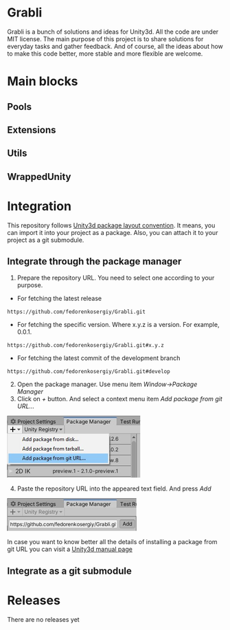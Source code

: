 # Grabli
Grabli is a bunch of solutions and ideas for Unity3d. All the code are under MIT license. The main purpose of this project is to share solutions for everyday tasks and gather feedback. And of course, all the ideas about how to make this code better, more stable and more flexible are welcome.

# Main blocks
## Pools
## Extensions
## Utils
## WrappedUnity

# Integration
This repository follows [Unity3d package layout convention](https://docs.unity3d.com/Manual/cus-layout.html). It means, you can import it into your project as a package.
Also, you can attach it to your project as a git submodule.
## Integrate through the package manager
1. Prepare the repository URL. You need to select one according to your purpose.

*  For fetching the latest release
```
https://github.com/fedorenkosergiy/Grabli.git
```

* For fetching the specific version. Where x.y.z is a version. For example, 0.0.1.
```
https://github.com/fedorenkosergiy/Grabli.git#x.y.z
```

* For fetching the latest commit of the development branch
```
https://github.com/fedorenkosergiy/Grabli.git#develop
```
2. Open the package manager. Use menu item *Window->Package Manager*
3. Click on *+* button. And select a context menu item *Add package from git URL...*

![AddPackageFromGitUrl]

4. Paste the repository URL into the appeared text field. And press *Add*

![AddPackageFromGitUrlPressButtonAdd]

In case you want to know better all the details of installing a package from git URL you can visit a [Unity3d manual page](https://docs.unity3d.com/Manual/upm-ui-giturl.html)

## Integrate as a git submodule

# Releases
There are no releases yet






[AddPackageFromGitUrl]: https://github.com/fedorenkosergiy/Grabli/raw/develop/Documentation~/Illustrations/AddPackageFromGitUrl.jpg
[AddPackageFromGitUrlPressButtonAdd]: https://github.com/fedorenkosergiy/Grabli/raw/develop/Documentation~/Illustrations/AddPackageFromGitUrlPressButtonAdd.jpg
